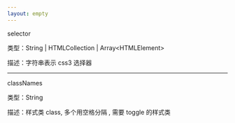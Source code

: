 ```yaml
---
layout: empty
---
```


selector

类型：String \| HTMLCollection \| Array\<HTMLElement\>

描述：字符串表示 css3 选择器

------------------------------

classNames

类型：String

描述：样式类 class, 多个用空格分隔 , 需要 toggle 的样式类